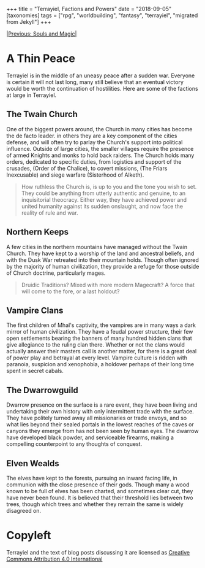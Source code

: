 +++
title = "Terrayiel, Factions and Powers"
date = "2018-09-05"
[taxonomies]
tags = ["rpg", "worldbuilding", "fantasy", "terrayiel", "migrated from Jekyll"]
+++


|[Previous: Souls and Magic](@/blog/terrayiel_souls_magic.md)|

# A Thin Peace
Terrayiel is in the middle of an uneasy peace after a sudden war. Everyone is certain it will not last long, many still believe that an eventual victory would be worth the continuation of hostilities. Here are some of the factions at large in Terrayiel.


## The Twain Church
One of the biggest powers around, the Church in many cities has become the de facto leader. in others they are a key component of the cities defense, and will often try to parlay the Church's support into political influence. Outside of large cities, the smaller villages require the presence of armed Knights and monks to hold back raiders. The Church holds many orders, dedicated to specific duties, from logistics and support of the crusades, (Order of the Chalice), to covert missions, (The Friars Inexcusable) and siege warfare (Sisterhood of Alketh).
> How ruthless the Church is, is up to you and the tone you wish to set.
>They could be anything from utterly authentic and genuine,
>to an inquisitorial theocracy.
>Either way, they have achieved power and united humanity against its sudden onslaught,
>and now face the reality of rule and war.

## Northern Keeps
A few cities in the northern mountains have managed without the Twain Church. They have kept to a worship of the land and ancestral beliefs, and with the Dusk War retreated into their mountain holds. Though often ignored by the majority of human civilization, they provide a refuge for those outside of Church doctrine, particularly mages.
> Druidic Traditions? Mixed with more modern Magecraft?
> A force that will come to the fore, or a last holdout?

## Vampire Clans
The first children of Mhal's captivity, the vampires are in many ways a dark mirror of human civilization. They have a feudal power structure, their few open settlements bearing the banners of many hundred hidden clans that give allegiance to the ruling clan there. Whether or not the clans would actually answer their masters call is another matter, for there is a great deal of power play and betrayal at every level. Vampire culture is ridden with paranoia, suspicion and xenophobia, a holdover perhaps of their long time spent in secret cabals.


## The Dwarrowguild
Dwarrow presence on the surface is a rare event, they have been living and undertaking their own history with only intermittent trade with the surface. They have politely turned away all missionaries or trade envoys, and so what lies beyond their sealed portals in the lowest reaches of the caves or canyons they emerge from has not been seen by human eyes. The dwarrow have developed black powder, and serviceable firearms, making a compelling counterpoint to any thoughts of conquest.

## Elven Wealds
The elves have kept to the forests, pursuing an inward facing life, in communion with the close presence of their gods. Though many a wood known to be full of elves has been charted, and sometimes clear cut, they have never been found. It is believed that their threshold lies between two trees, though which trees and whether they remain the same is widely disagreed on.

# Copyleft
Terrayiel and the text of blog posts discussing it are licensed as [Creative Commons Attribution 4.0 International](https://creativecommons.org/licenses/by/4.0/legalcode.txt)